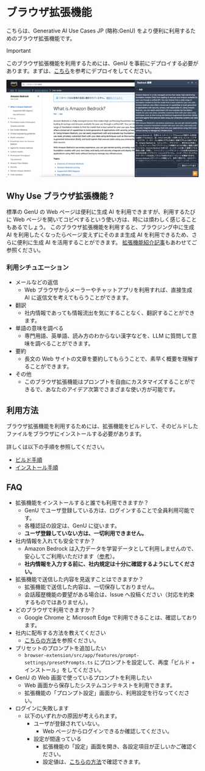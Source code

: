# ブラウザ拡張機能

こちらは、Generative AI Use Cases JP (略称:GenU) をより便利に利用するためのブラウザ拡張機能です。

> [!IMPORTANT]
> このブラウザ拡張機能を利用するためには、GenU を事前にデプロイする必要があります。まずは、[こちら](https://github.com/aws-samples/generative-ai-use-cases-jp#%E3%83%87%E3%83%97%E3%83%AD%E3%82%A4)を参考にデプロイをしてください。

![拡張機能イメージ](../imgs/extension/extension_demo.png)

## Why Use ブラウザ拡張機能 ?

標準の GenU の Web ページは便利に生成 AI を利用できますが、利用するたびに Web ページを開いてコピペするという使い方は、時には煩わしく感じることもあるでしょう。
このブラウザ拡張機能を利用すると、ブラウジング中に生成 AI を利用したくなったらページ変えずにそのまま生成 AI を利用できるため、さらに便利に生成 AI を活用することができます。
[拡張機能紹介記事](https://aws.amazon.com/jp/builders-flash/202405/genai-sorry-message/)もあわせてご参照ください。

### 利用シチュエーション

- メールなどの返信
  - Web ブラウザからメーラーやチャットアプリを利用すれば、直接生成 AI に返信文を考えてもらうことができます。
- 翻訳
  - 社内情報であっても情報流出を気にすることなく、翻訳することができます。
- 単語の意味を調べる
  - 専門用語、英単語、読み方のわからない漢字などを、LLM に質問して意味を調べることができます。
- 要約
  - 長文の Web サイトの文章を要約してもらうことで、素早く概要を理解することができます。
- その他
  - このブラウザ拡張機能はプロンプトを自由にカスタマイズすることができるで、あなたのアイデア次第でさまざまな使い方が可能です。

## 利用方法

ブラウザ拡張機能を利用するためには、拡張機能をビルドして、そのビルドしたファイルをブラウザにインストールする必要があります。

詳しくは以下の手順を参照してください。

- [ビルド手順](../docs/EXTENSION_BUILD.md)
- [インストール手順](../docs/EXTENSION_INSTALL.md)

## FAQ

- 拡張機能をインストールすると誰でも利用できますか？
  - GenU でユーザ登録している方は、ログインすることで全員利用可能です。
  - 各種認証の設定は、GenU に従います。
  - **ユーザ登録していない方は、一切利用できません。**
- 社内情報を入れても安全ですか？
  - Amazon Bedrock は入力データを学習データとして利用しませんので、安心してご利用いただけます（[参考](https://aws.amazon.com/jp/bedrock/faqs/)）。
  - **社内情報を入力する前に、社内規定は十分に確認するようにしてください。**
- 拡張機能で送信した内容を見返すことはできますか？
  - 拡張機能で送信した内容は、一切保存しておりません。
  - 会話履歴機能の要望がある場合は、Issue へ投稿ください（対応を約束するものではありません）。
- どのブラウザで利用できますか？
  - Google Chrome と Microsoft Edge で利用できることは、確認しております。
- 社内に配布する方法を教えてください
  - [こちらの方法](../docs/EXTENSION_BUILD.md#配布方法)を参照ください。
- プリセットのプロンプトを追加したい
  - `browser-extension/src/app/features/prompt-settings/presetPrompts.ts` にプロンプトを設定して、再度「ビルド + インストール」をしてください。
- GenU の Web 画面で使っているプロンプトを利用したい
  - Web 画面から保存したシステムコンテキストを利用できます。
  - 拡張機能の「プロンプト設定」画面から、利用設定を行なってください。
- ログインに失敗します
  - 以下のいずれかの原因が考えられます。
    - ユーザが登録されていない。
      - Web ページからログインできるか確認してください。
    - 設定が間違っている
      - 拡張機能の「設定」画面を開き、各設定項目が正しいかご確認ください。
      - 設定値は、[こちらの方法](../docs/EXTENSION_BUILD.md#その他のユーザー-windows-等)で確認できます。
